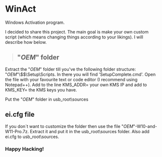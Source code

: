 # WinAct
Windows Activation program.

I decided to share this project. The main goal is make your own custom script (which means changing things according to your likings). I will describe how below.

> ## "$OEM$" folder
Extract the "$OEM$" folder till you've the following folder structure: "$OEM$"\\$$\Setup\Scripts.
In there you will find 'SetupComplete.cmd'.
Open the file with your favourite text or code editor (I recommend using Notepad++). Add to the line KMS_ADDR= your own KMS IP and add to KMS_KEY= the KMS keys you have.

Put the "$OEM$" folder in usb_root\sources

## ei.cfg file
If you don´t want to customize the folder then use the file "$OEM$"-W10-and-W11-Pro.7z. Extract it and put it in the usb_root\sources folder. Also add ei.cfg to usb_root\sources.

### Happy Hacking!
